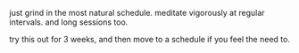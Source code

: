 just grind in the most natural schedule.
meditate vigorously at regular intervals. and long sessions too.

try this out for 3 weeks, and then move to a schedule if you feel the need to.